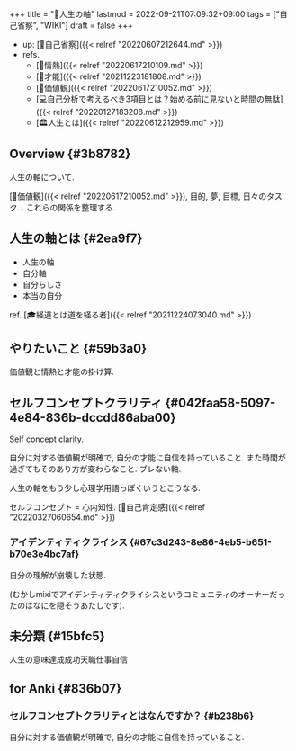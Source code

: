 +++
title = "📝人生の軸"
lastmod = 2022-09-21T07:09:32+09:00
tags = ["自己省察", "WIKI"]
draft = false
+++

-   up: [📝自己省察]({{< relref "20220607212644.md" >}})
-   refs.
    -   [📝情熱]({{< relref "20220617210109.md" >}})
    -   [📝才能]({{< relref "20211223181808.md" >}})
    -   [📝価値観]({{< relref "20220617210052.md" >}})
    -   [💻自己分析で考えるべき3項目とは？始める前に見ないと時間の無駄]({{< relref "20220127183208.md" >}})
    -   [🏛人生とは]({{< relref "20220612212959.md" >}})


## Overview {#3b8782}

人生の軸について.

[📝価値観]({{< relref "20220617210052.md" >}}), 目的, 夢, 目標, 日々のタスク... これらの関係を整理する.


## 人生の軸とは {#2ea9f7}

-   人生の軸
-   自分軸
-   自分らしさ
-   本当の自分

ref. [🎓経道とは道を経る者]({{< relref "20211224073040.md" >}})


## やりたいこと {#59b3a0}

価値観と情熱と才能の掛け算.


## セルフコンセプトクラリティ {#042faa58-5097-4e84-836b-dccdd86aba00}

Self concept clarity.

自分に対する価値観が明確で, 自分の才能に自信を持っていること. また時間が過ぎてもそのあり方が変わらなこと. ブレない軸.

人生の軸をもう少し心理学用語っぽくいうとこうなる.

セルフコンセプト = 心内知性. [📝自己肯定感]({{< relref "20220327060654.md" >}})


### アイデンティティクライシス {#67c3d243-8e86-4eb5-b651-b70e3e4bc7af}

自分の理解が崩壊した状態.

(むかしmixiでアイデンティティクライシスというコミュニティのオーナーだったのはなにを隠そうあたしです).


## 未分類 {#15bfc5}

人生の意味達成成功天職仕事自信


## for Anki {#836b07}


### セルフコンセプトクラリティとはなんですか？ {#b238b6}

自分に対する価値観が明確で, 自分の才能に自信を持っていること.
